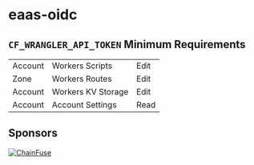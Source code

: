 # eaas-oidc

## `CF_WRANGLER_API_TOKEN` Minimum Requirements

|         |                    |      |
| ------- | ------------------ | ---- |
| Account | Workers Scripts    | Edit |
| Zone    | Workers Routes     | Edit |
| Account | Workers KV Storage | Edit |
| Account | Account Settings   | Read |

## Sponsors

[![ChainFuse](https://github.com/ChainFuse.png?size=90)](https://github.com/ChainFuse)
